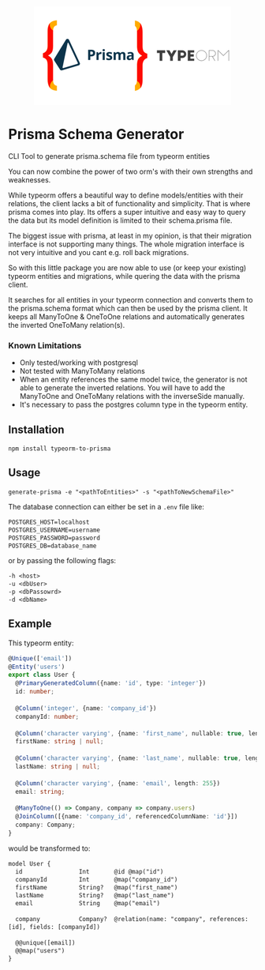 <p align='center'>
    <img src="./logo.png">
</p>

# Prisma Schema Generator

CLI Tool to generate prisma.schema file from typeorm entities

You can now combine the power of two orm's with their own strengths and weaknesses.

While typeorm offers a beautiful way to define models/entities with their relations, the client lacks a bit of functionality and simplicity. That is where prisma comes into play. Its offers a super intuitive and easy way to query the data but its
model definition is limited to their schema.prisma file.

The biggest issue with prisma, at least in my opinion, is that their migration interface is not supporting many things. The whole migration interface is not very intuitive and you cant e.g. roll back migrations.

So with this little package you are now able to use (or keep your existing) typeorm entities and migrations, while quering the data with the prisma client.

It searches for all entities in your typeorm connection and converts them to the prisma.schema format which can then be used by the prisma client. It keeps all ManyToOne & OneToOne relations and automatically generates the inverted OneToMany
relation(s).

### Known Limitations

- Only tested/working with postgresql
- Not tested with ManyToMany relations
- When an entity references the same model twice, the generator is not able to generate the inverted relations. You will have to add the ManyToOne and OneToMany relations with the inverseSide manually.
- It's necessary to pass the postgres column type in the typeorm entity.

## Installation

```
npm install typeorm-to-prisma
```

## Usage

```
generate-prisma -e "<pathToEntities>" -s "<pathToNewSchemaFile>"
```

The database connection can either be set in a `.env` file like:

```
POSTGRES_HOST=localhost
POSTGRES_USERNAME=username
POSTGRES_PASSWORD=password
POSTGRES_DB=database_name
```

or by passing the following flags:

```
-h <host> 
-u <dbUser> 
-p <dbPassowrd> 
-d <dbName>
```

## Example

This typeorm entity:

```typescript
@Unique(['email'])
@Entity('users')
export class User {
  @PrimaryGeneratedColumn({name: 'id', type: 'integer'})
  id: number;

  @Column('integer', {name: 'company_id'})
  companyId: number;

  @Column('character varying', {name: 'first_name', nullable: true, length: 255})
  firstName: string | null;

  @Column('character varying', {name: 'last_name', nullable: true, length: 255})
  lastName: string | null;

  @Column('character varying', {name: 'email', length: 255})
  email: string;

  @ManyToOne(() => Company, company => company.users)
  @JoinColumn([{name: 'company_id', referencedColumnName: 'id'}])
  company: Company;
}
```

would be transformed to:

```prisma
model User {
  id                Int       @id @map("id")
  companyId         Int       @map("company_id")
  firstName         String?   @map("first_name")
  lastName          String?   @map("last_name")
  email             String    @map("email")
  
  company           Company?  @relation(name: "company", references: [id], fields: [companyId])

  @@unique([email])
  @@map("users")
}
```
